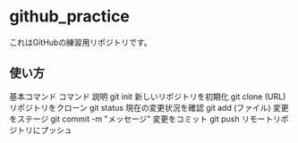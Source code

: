 # github_practice
これはGitHubの練習用リポジトリです。

## 使い方
基本コマンド
コマンド	説明
git init	新しいリポジトリを初期化
git clone (URL)	リポジトリをクローン
git status	現在の変更状況を確認
git add (ファイル)	変更をステージ
git commit -m "メッセージ"	変更をコミット
git push	リモートリポジトリにプッシュ
